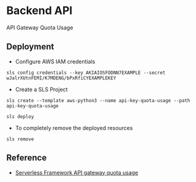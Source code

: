 # Backend API

API Gateway Quota Usage



## Deployment

- Configure AWS IAM credentials
```
sls config credentials --key AKIAIOSFODNN7EXAMPLE --secret wJalrXUtnFEMI/K7MDENG/bPxRfiCYEXAMPLEKEY
```
- Create a SLS Project
```
sls create --template aws-python3 --name api-key-quota-usage --path api-key-quota-usage
```
```
sls deploy
```
- To completely remove the deployed resources
```
sls remove
```


## Reference

- [Serverless Framework API gateway quota usage](https://www.serverless.com/framework/docs/providers/aws/events/apigateway#setting-api-keys-for-your-rest-api)

